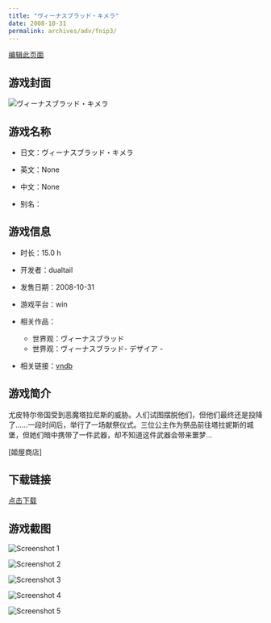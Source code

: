 ```yaml
---
title: "ヴィーナスブラッド・キメラ"
date: 2008-10-31
permalink: archives/adv/fnip3/
---
```

[编辑此页面](https://github.com/ACG-3/ADV3-source/blob/main/source/_posts/%E3%83%B4%E3%82%A3%E3%83%BC%E3%83%8A%E3%82%B9%E3%83%96%E3%83%A9%E3%83%83%E3%83%89.md)

## 游戏封面

![ヴィーナスブラッド・キメラ](https://pan.timero.xyz/d/onedrive/img_lib_001/%E3%83%B4%E3%82%A3%E3%83%BC%E3%83%8A%E3%82%B9%E3%83%96%E3%83%A9%E3%83%83%E3%83%89_cover.avif)


## 游戏名称

- 日文：ヴィーナスブラッド・キメラ
- 英文：None
- 中文：None

- 别名：


## 游戏信息

- 时长：15.0 h
- 开发者：dualtail
- 发售日期：2008-10-31
- 游戏平台：win
- 相关作品：
   - 世界观：ヴィーナスブラッド
   - 世界观：ヴィーナスブラッド- デザイア -

- 相关链接：[vndb](https://vndb.org/v1145)


## 游戏简介

尤皮特尔帝国受到恶魔塔拉尼斯的威胁。人们试图摆脱他们，但他们最终还是投降了......一段时间后，举行了一场献祭仪式。三位公主作为祭品前往塔拉妮斯的城堡，但她们暗中携带了一件武器，却不知道这件武器会带来噩梦...

[姬屋商店]


## 下载链接

[点击下载](https://pan.timero.xyz/onedrive/adv_lib_001/%E3%83%B4%E3%82%A3%E3%83%BC%E3%83%8A%E3%82%B9%E3%83%96%E3%83%A9%E3%83%83%E3%83%89)


## 游戏截图


![Screenshot 1](https://pan.timero.xyz/d/onedrive/img_lib_001/%E3%83%B4%E3%82%A3%E3%83%BC%E3%83%8A%E3%82%B9%E3%83%96%E3%83%A9%E3%83%83%E3%83%89_Screenshot_1.avif)

![Screenshot 2](https://pan.timero.xyz/d/onedrive/img_lib_001/%E3%83%B4%E3%82%A3%E3%83%BC%E3%83%8A%E3%82%B9%E3%83%96%E3%83%A9%E3%83%83%E3%83%89_Screenshot_2.avif)

![Screenshot 3](https://pan.timero.xyz/d/onedrive/img_lib_001/%E3%83%B4%E3%82%A3%E3%83%BC%E3%83%8A%E3%82%B9%E3%83%96%E3%83%A9%E3%83%83%E3%83%89_Screenshot_3.avif)

![Screenshot 4](https://pan.timero.xyz/d/onedrive/img_lib_001/%E3%83%B4%E3%82%A3%E3%83%BC%E3%83%8A%E3%82%B9%E3%83%96%E3%83%A9%E3%83%83%E3%83%89_Screenshot_4.avif)

![Screenshot 5](https://pan.timero.xyz/d/onedrive/img_lib_001/%E3%83%B4%E3%82%A3%E3%83%BC%E3%83%8A%E3%82%B9%E3%83%96%E3%83%A9%E3%83%83%E3%83%89_Screenshot_5.avif)

